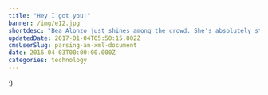 ```yaml
---
title: "Hey I got you!"
banner: /img/e12.jpg
shortdesc: "Bea Alonzo just shines among the crowd. She's absolutely stunning!"
updatedDate: 2017-01-04T05:50:15.802Z
cmsUserSlug: parsing-an-xml-document
date: 2016-04-03T00:00:00.000Z
categories: technology
---
```


:)